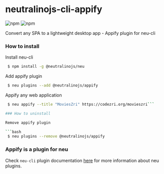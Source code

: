 # neutralinojs-cli-appify
![npm](https://img.shields.io/npm/v/@neutralinojs/appify)
![npm](https://img.shields.io/npm/dt/@neutralinojs/appify)

Convert any SPA to a lightweight desktop app - Appify plugin for neu-cli


### How to install

Install neu-cli

```bash
 $ npm install -g @neutralinojs/neu
```

Add appify plugin

```bash
 $ neu plugins --add @neutralinojs/appify
```

Appify any web application

```bash
 $ neu appify --title "MoviesZri" https://codezri.org/movieszri```

### How to uninstall

Remove appify plugin

```bash
 $ neu plugins --remove @neutralinojs/appify
```

### Appify is a plugin for neu

Check `neu-cli` plugin documentation [here](https://github.com/neutralinojs/neutralinojs-cli#plugins) for more information about neu plugins.
